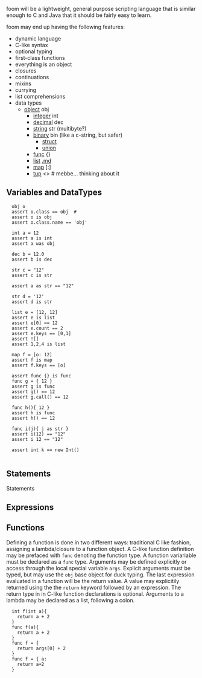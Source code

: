 foom will be a lightweight, general purpose scripting language that is similar enough to C and Java that it should be fairly easy to learn.

foom may end up having the following features:
  * dynamic language
  * C-like syntax
  * optional typing
  * first-class functions
  * everything is an object
  * closures
  * continuations
  * mixins
  * currying
  * list comprehensions
  * data types
    * [object](objectType.md) obj
      * [integer](integerType.md) int
      * [decimal](decimalType.md) dec
      * [string](stringType.md) str (multibyte?)
      * [binary](binaryType.md) bin (like a c-string, but safer)
        * [struct](structType.md)
        * [union](unionType.md)
      * [func](functionType.md) {}
      * [list](listType.md) [.md](.md)
      * [map](mapType.md) [:]
      * [tup](tupleType.md) <>  # mebbe... thinking about it

## Variables and DataTypes ##

```
  obj o
  assert o.class == obj  #
  assert o is obj
  assert o.class.name == 'obj'

  int a = 12
  assert a is int
  assert a was obj

  dec b = 12.0
  assert b is dec

  str c = "12"
  assert c is str

  assert a as str == "12"
  
  str d = '12'
  assert d is str
  
  list e = [12, 12]
  assert e is list
  assert e[0] == 12
  assert e.count == 2
  assert e.keys == [0,1]
  assert ![]
  assert 1,2,4 is list

  map f = [o: 12]
  assert f is map
  assert f.keys == [o]

  assert func {} is func
  func g = { 12 }
  assert g is func
  assert g() == 12
  assert g.call() == 12

  func h(){ 12 }
  assert h is func
  assert h() == 12

  func i(j){ j as str }
  assert i(12) == "12"
  assert i 12 == "12"

  assert int k == new Int()
  
```

## Statements ##
Statements

## Expressions ##

## Functions ##
Defining a function is done in two different ways:  traditional C like
fashion, assigning a lambda/closure to a function object. A C-like function
definition may be prefaced with `func` denoting the function type.  A function
variariable must be declared as a `func` type. Arguments may be defined
explicitly or access through the local special variable `args`.  Explicit
arguments must be typed, but may use the `obj` base object for duck typing.
The last expression evaluated in a function will be the return value. A value
may explicitily returned using the the `return` keyword followed by an
expression. The return type in in C-like function declarations is optional.
Arguments to a lambda may be declared as a list, following a colon.
```
  int f(int a){
    return a + 2
  }
  func f(a){
    return a + 2
  }
  func f = {
    return args[0] + 2
  }
  func f = { a:
    return a+2
  }
```